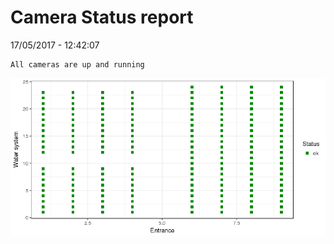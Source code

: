 Camera Status report
================
17/05/2017 - 12:42:07

    All cameras are up and running

![](camreport_files/figure-markdown_github/unnamed-chunk-2-1.png)
